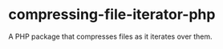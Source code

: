 compressing-file-iterator-php
=============================

A PHP package that compresses files as it iterates over them.
